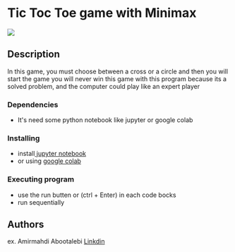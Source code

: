 # Tic Toc Toe game with Minimax

<img src="https://upload.wikimedia.org/wikipedia/commons/7/7d/Tic-tac-toe-animated.gif">

## Description

In this game, you must choose between a cross or a circle and then you will start the game you will never win this game with this program because its a solved problem, and the computer could play like an expert player


### Dependencies

* It's need some python notebook like jupyter or google colab

### Installing

* install<a href="https://jupyter.org/"> jupyter notebook</a>
* or using <a href="https://colab.research.google.com/">google colab</a>

### Executing program

* use the run butten or (ctrl + Enter) in each code bocks
* run sequentially

## Authors

ex. Amirmahdi Abootalebi [Linkdin](https://www.linkedin.com/in/amirmahdi-abootalebi/)
